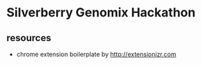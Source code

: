 # Silverberry Genomix Hackathon


## resources 

- chrome extension boilerplate by http://extensionizr.com 
